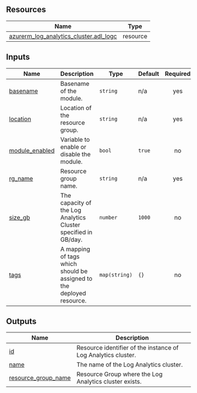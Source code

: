 <!-- BEGIN_TF_DOCS -->
## Resources

| Name | Type |
|------|------|
| [azurerm_log_analytics_cluster.adl_logc](https://registry.terraform.io/providers/hashicorp/azurerm/latest/docs/resources/log_analytics_cluster) | resource |

## Inputs

| Name | Description | Type | Default | Required |
|------|-------------|------|---------|:--------:|
| <a name="input_basename"></a> [basename](#input\_basename) | Basename of the module. | `string` | n/a | yes |
| <a name="input_location"></a> [location](#input\_location) | Location of the resource group. | `string` | n/a | yes |
| <a name="input_module_enabled"></a> [module\_enabled](#input\_module\_enabled) | Variable to enable or disable the module. | `bool` | `true` | no |
| <a name="input_rg_name"></a> [rg\_name](#input\_rg\_name) | Resource group name. | `string` | n/a | yes |
| <a name="input_size_gb"></a> [size\_gb](#input\_size\_gb) | The capacity of the Log Analytics Cluster specified in GB/day. | `number` | `1000` | no |
| <a name="input_tags"></a> [tags](#input\_tags) | A mapping of tags which should be assigned to the deployed resource. | `map(string)` | `{}` | no |

## Outputs

| Name | Description |
|------|-------------|
| <a name="output_id"></a> [id](#output\_id) | Resource identifier of the instance of Log Analytics cluster. |
| <a name="output_name"></a> [name](#output\_name) | The name of the Log Analytics cluster. |
| <a name="output_resource_group_name"></a> [resource\_group\_name](#output\_resource\_group\_name) | Resource Group where the Log Analytics cluster exists. |
<!-- END_TF_DOCS -->